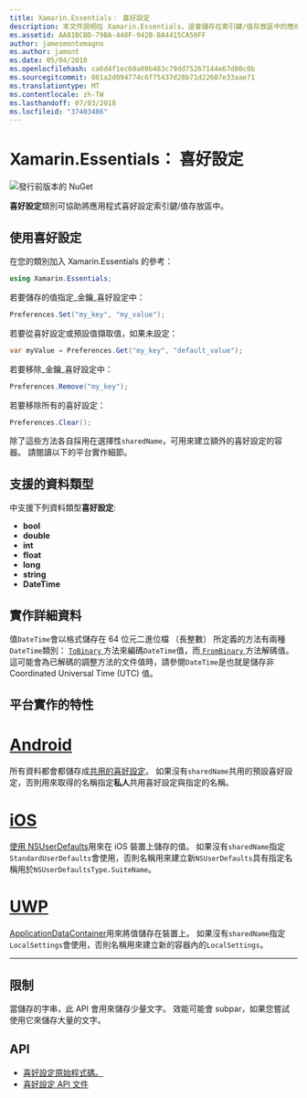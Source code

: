 ```yaml
---
title: Xamarin.Essentials： 喜好設定
description: 本文件說明在 Xamarin.Essentials，這會儲存在索引鍵/值存放區中的應用程式喜好設定的喜好設定類別。 它討論如何使用類別和可以儲存的資料類型。
ms.assetid: AA81BCBD-79BA-448F-942B-BA4415CA50FF
author: jamesmontemagno
ms.author: jamont
ms.date: 05/04/2018
ms.openlocfilehash: ca6d4f1ec60a80b483c79dd75267144e67d80c0b
ms.sourcegitcommit: 081a2d094774c6f75437d28b71d22607e33aae71
ms.translationtype: MT
ms.contentlocale: zh-TW
ms.lasthandoff: 07/03/2018
ms.locfileid: "37403486"
---
```

# <a name="xamarinessentials-preferences"></a>Xamarin.Essentials： 喜好設定

![發行前版本的 NuGet](~/media/shared/pre-release.png)

**喜好設定**類別可協助將應用程式喜好設定索引鍵/值存放區中。

## <a name="using-preferences"></a>使用喜好設定

在您的類別加入 Xamarin.Essentials 的參考：

```csharp
using Xamarin.Essentials;
```

若要儲存的值指定_金鑰_喜好設定中：

```csharp
Preferences.Set("my_key", "my_value");
```

若要從喜好設定或預設值擷取值，如果未設定：

```csharp
var myValue = Preferences.Get("my_key", "default_value");
```

若要移除_金鑰_喜好設定中：

```csharp
Preferences.Remove("my_key");
```

若要移除所有的喜好設定：

```csharp
Preferences.Clear();
```

除了這些方法各自採用在選擇性`sharedName`，可用來建立額外的喜好設定的容器。 請閱讀以下的平台實作細節。

## <a name="supported-data-types"></a>支援的資料類型

中支援下列資料類型**喜好設定**:

- **bool**
- **double**
- **int**
- **float**
- **long**
- **string**
- **DateTime**

## <a name="implementation-details"></a>實作詳細資料

值`DateTime`會以格式儲存在 64 位元二進位檔 （長整數） 所定義的方法有兩種`DateTime`類別： [ `ToBinary` ](xref:System.DateTime.ToBinary)方法來編碼`DateTime`值，而[ `FromBinary` ](xref:System.DateTime.FromBinary(System.Int64))方法解碼值。 這可能會為已解碼的調整方法的文件值時，請參閱`DateTime`是也就是儲存非 Coordinated Universal Time (UTC) 值。

## <a name="platform-implementation-specifics"></a>平台實作的特性

# <a name="androidtabandroid"></a>[Android](#tab/android)

所有資料都會都儲存成[共用的喜好設定](https://developer.android.com/training/data-storage/shared-preferences.html)。 如果沒有`sharedName`共用的預設喜好設定，否則用來取得的名稱指定**私人**共用喜好設定與指定的名稱。

# <a name="iostabios"></a>[iOS](#tab/ios)

[使用 NSUserDefaults](https://docs.microsoft.com/en-us/xamarin/ios/app-fundamentals/user-defaults)用來在 iOS 裝置上儲存的值。 如果沒有`sharedName`指定`StandardUserDefaults`會使用，否則名稱用來建立新`NSUserDefaults`具有指定名稱用於`NSUserDefaultsType.SuiteName`。

# <a name="uwptabuwp"></a>[UWP](#tab/uwp)

[ApplicationDataContainer](https://docs.microsoft.com/en-us/uwp/api/windows.storage.applicationdatacontainer)用來將值儲存在裝置上。 如果沒有`sharedName`指定`LocalSettings`會使用，否則名稱用來建立新的容器內的`LocalSettings`。

--------------

## <a name="limitations"></a>限制

當儲存的字串，此 API 會用來儲存少量文字。  效能可能會 subpar，如果您嘗試使用它來儲存大量的文字。

## <a name="api"></a>API

- [喜好設定原始程式碼。](https://github.com/xamarin/Essentials/tree/master/Xamarin.Essentials/Preferences)
- [喜好設定 API 文件](xref:Xamarin.Essentials.Preferences)
